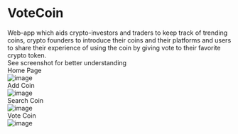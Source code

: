 # VoteCoin
Web-app which aids crypto-investors and traders to keep track of trending coins, crypto founders to introduce their coins and their platforms and users to share their experience of using the coin by giving vote to their favorite crypto token.
</br>
<bold>See screenshot for better understanding</bold>
</br>Home Page</br>
![image](https://user-images.githubusercontent.com/99603170/236687853-fa747c99-10a4-43c2-bb72-473ae4571fc7.png)
</br>Add Coin</br>
![image](https://user-images.githubusercontent.com/99603170/236688015-174ed11b-6c24-4b7d-a662-e6b892ed9535.png)
</br>Search Coin</br>
![image](https://user-images.githubusercontent.com/99603170/236688021-99da8dd6-0942-4db9-8954-9f08e946843a.png)
</br>Vote Coin</br>
![image](https://user-images.githubusercontent.com/99603170/236688074-5da85ead-b896-4d84-9200-4cf2ee0c2673.png)
